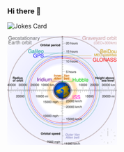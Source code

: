 ### Hi there 👋

![Jokes Card](https://readme-jokes.vercel.app/api?theme=watermelon)

<!--
**nikhilnayak98/nikhilnayak98** is a ✨ _special_ ✨ repository because its `README.md` (this file) appears on your GitHub profile.

Here are some ideas to get you started:

- 🔭 I’m currently working on ...
- 🌱 I’m currently learning ...
- 👯 I’m looking to collaborate on ...
- 🤔 I’m looking for help with ...
- 💬 Ask me about ...
- 📫 How to reach me: ...
- 😄 Pronouns: ...
- ⚡ Fun fact: ...
-->
<a href="https://en.wikipedia.org/wiki/Satellite_navigation"><img src="Comparison_satellite_navigation_orbits.svg" width="50%"></a>
